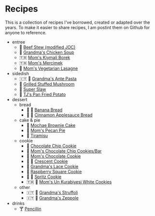 # Recipes

This is a collection of recipes I've borrowed, created or adapted over the years. To make it easier to share recipes, I am postint them on Github for anyone to reference.

* entree
    * :cow2: [Beef Stew (modified JOC)](recipes/beef_stew.md)
    * :chicken: [Grandma's Chicken Soup](recipes/chicken_soup.md)
    * :tr: [Mom's Kiymali Borek](recipes/kiymali_borek.md)
    * :tr: [Mom's Mercimek](recipes/mercimek.md)
    * :shallow_pan_of_food: [Mom's Vegetarian Lasagne](recipes/vegetarian_lasagna.md)
* sidedish
    * :it: :green_salad: [Grandma's Ante Pasta](recipes/ante_pasta.md)
    * :mushroom: [Grilled Stuffed Mushroom](recipes/grilled_stuffed_mushroom.md)
    * :green_salad: [Super Slaw](recipes/super_slaw.md)
    * :potato: [TJ's Pan Fried Potato](recipes/pan_friend_potatoes.md)
* dessert
    * bread
        * :banana: :bread: [Banana Bread](recipes/banana_bread.md)
        * :apple: :bread: [Cinnamon Applesauce Bread](recipes/cinnamon_applesauce_bread.md)
    * cake & pie
        * :cake: [Mochae Brownie Cake](recipes/mocha_brownie_cake.md)
        * :pie: [Mom's Pecan Pie](recipes/pecan_pie.md)
        * :custard: [Tiramisu](recipes/tiramisu.md)
    * cookie
        * :cookie: [Chocolate Chip Cookie](recipes/chocolate_chip_cookie.md)
        * :cookie: [Mom's Chocolate Chip Cookies/Bar](recipes/chocolate_chip_cookie_bar.md)
        * :cookie: [Mom's Chocolate Cookie](recipes/chocolate_cookie.md)
        * :christmas_tree: :cookie: [Crescent Cookie](recipes/crescent_cookie.md)
        * :cookie: [Grandma's Lace Cookie](recipes/lace_cookie.md)
        * :cookie: [Raspberry Square Cookie](recipes/raspberry_square_cookie.md)
        * :christmas_tree: :cookie: [Spritz Cookie](recipes/spritz_cookie.md)
        * :tr: :cookie: [Mom's Un Kurabiyesi White Cookies](recipes/un_kurabiyesi_white_cookie.md)
    * other
        * :it: :honey_pot: [Grandma's Struffoli](recipes/struffoli.md)
        * :it: :doughnut: [Grandma's Zeppole](recipes/zeppole.md)
* drinks
    * :cocktail: [Pencillin](recipes/penicillin.md)

